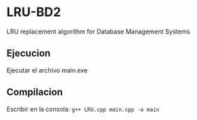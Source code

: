 # LRU-BD2
LRU replacement algorithm for Database Management Systems

## Ejecucion 
Ejecutar el archivo main.exe

## Compilacion
Escribir en la consola:
```g++ LRU.cpp main.cpp -o main```
